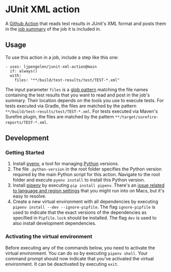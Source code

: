 # JUnit XML action

A [Github Action](https://github.com/features/actions) that reads test results in JUnit's XML format and posts them in the [job summary](https://github.blog/2022-05-09-supercharging-github-actions-with-job-summaries/) of the job it is included in.

## Usage

To use this action in a job, include a step like this one:

```
- uses: ljpengelen/junit-xml-action@main
  if: always()
  with:
    files: "**/build/test-results/test/TEST-*.xml"
```

The input parameter `files` is a [glob pattern](https://en.wikipedia.org/wiki/Glob_(programming)) matching the file names containing the test results that you want to read and post in the job's summary.
Their location depends on the tools you use to execute tests.
For tests executed via Gradle, the files are matched by the pattern `**/build/test-results/test/TEST-*.xml`.
For tests executed via Maven's Surefire plugin, the files are matched by the pattern `**/target/surefire-reports/TEST-*.xml`.

## Development
### Getting Started

1. Install [pyenv](https://github.com/pyenv/pyenv), a tool for managing [Python](https://www.python.org/) versions.
1. The file `.python-version` in the root folder specifies the Python version required by the main Python script for this action.
  Navigate to the root folder and execute `pyenv install` to install this Python version.
1. Install [pipenv](https://pypi.python.org/pypi/pipenv) by executing `pip install pipenv`.
  There's an [issue related to language and region settings](https://github.com/pypa/pipenv/issues/538) that you might run into on Macs, but it's easy to resolve.
1. Create a new virtual environment with all dependencies by executing `pipenv install --dev --ignore-pipfile`.
  The flag `ignore-pipfile` is used to indicate that the exact versions of the dependencies as specified in `Pipfile.lock` should be installed.
  The flag `dev` is used to also install development dependencies.

### Activating the virtual environment

Before executing any of the commands below, you need to activate the virtual environment.
You can do so by executing `pipenv shell`.
Your command prompt should now indicate that you've activated the virtual environment.
It can be deactivated by executing `exit`.
